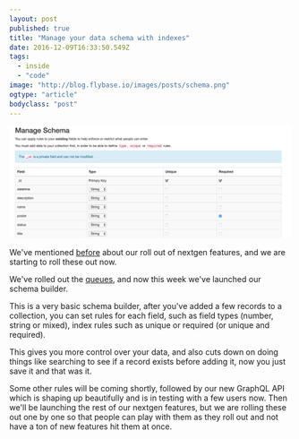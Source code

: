 ```yaml
---
layout: post
published: true
title: "Manage your data schema with indexes"
date: 2016-12-09T16:33:50.549Z
tags:
  - inside
  - "code"
image: "http://blog.flybase.io/images/posts/schema.png"
ogtype: "article"
bodyclass: "post"
---
```


<div class="box-wrap"><div class="box">
	<img src="/images/posts/schema.png" />
</div></div>

We've mentioned [before](https://blog.flybase.io/2016/09/22/nextgen-features/) about our roll out of nextgen features, and we are
starting to roll these out now.

We've rolled out the [queues](https://blog.flybase.io/2016/11/25/queues/), and now this week we've launched our schema builder.

This is a very basic schema builder, after you've added a few records to a collection, you can set rules for each field, such as
field types (number, string or mixed), index rules such as unique or required (or unique and required).

This gives you more control over your data, and also cuts down on doing things like searching to see if a record exists before adding it, now you just save it and that was it.

Some other rules will be coming shortly, followed by our new GraphQL API which is shaping up beautifully and is in testing with a few users now. Then we'll be launching the rest of our nextgen features, but we are rolling these out one by one so that people can play with them as they roll out and not have a ton of new features hit them at once.
